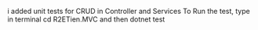 i added unit tests for CRUD in Controller and Services
To Run the test, type in terminal cd R2ETien.MVC and then dotnet test
